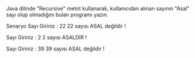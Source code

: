 Java dilinde "Recursive" metot kullanarak, kullanıcıdan alınan sayının "Asal" sayı olup olmadığını bulan programı yazın.

Senaryo
Sayı Giriniz : 22
22 sayısı ASAL değildir !


Sayı Giriniz : 2
2 sayısı ASALDIR !


Sayı Giriniz : 39
39 sayısı ASAL değildir !
